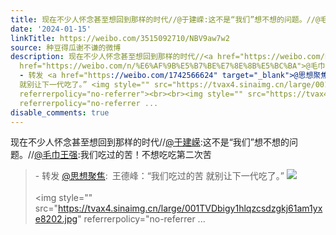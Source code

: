 ```yaml
---
title: 现在不少人怀念甚至想回到那样的时代//@于建嵘:这不是“我们”想不想的问题。//@毛巾王强:我们吃过的苦！不想吃吃第二次苦 - 转发 @思想聚焦:&ensp;王德峰：“我...
date: '2024-01-15'
linkTitle: https://weibo.com/3515092710/NBV9aw7w2
source: 种豆得瓜谢不谦的微博
description: 现在不少人怀念甚至想回到那样的时代//<a href="https://weibo.com/n/%E4%BA%8E%E5%BB%BA%E5%B5%98">@于建嵘</a>:这不是“我们”想不想的问题。//<a
  href="https://weibo.com/n/%E6%AF%9B%E5%B7%BE%E7%8E%8B%E5%BC%BA">@毛巾王强</a>:我们吃过的苦！不想吃吃第二次苦<br><blockquote>
  - 转发 <a href="https://weibo.com/1742566624" target="_blank">@思想聚焦</a>: 王德峰：“我们吃过的苦
  就别让下一代吃了。” <img style="" src="https://tvax4.sinaimg.cn/large/001TVDbigy1hlqzcsipa0j619s1vchdu02.jpg"
  referrerpolicy="no-referrer"><br><br><img style="" src="https://tvax4.sinaimg.cn/large/001TVDbigy1hlqzcsdzgkj61am1yxe8202.jpg"
  referrerpolicy="no-referrer ...
disable_comments: true
---
```

现在不少人怀念甚至想回到那样的时代//<a href="https://weibo.com/n/%E4%BA%8E%E5%BB%BA%E5%B5%98">@于建嵘</a>:这不是“我们”想不想的问题。//<a href="https://weibo.com/n/%E6%AF%9B%E5%B7%BE%E7%8E%8B%E5%BC%BA">@毛巾王强</a>:我们吃过的苦！不想吃吃第二次苦<br><blockquote> - 转发 <a href="https://weibo.com/1742566624" target="_blank">@思想聚焦</a>: 王德峰：“我们吃过的苦 就别让下一代吃了。” <img style="" src="https://tvax4.sinaimg.cn/large/001TVDbigy1hlqzcsipa0j619s1vchdu02.jpg" referrerpolicy="no-referrer"><br><br><img style="" src="https://tvax4.sinaimg.cn/large/001TVDbigy1hlqzcsdzgkj61am1yxe8202.jpg" referrerpolicy="no-referrer ...